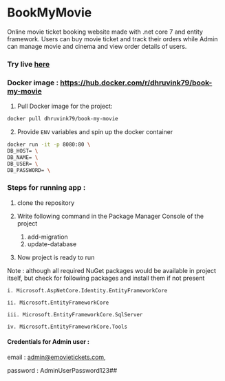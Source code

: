 # BookMyMovie
Online movie ticket booking website made with .net core 7 and entity framework. Users can buy movie ticket and track their orders while Admin can manage movie and cinema and view order details of users.

### Try live <a href='https://book-my-movie.onrender.com'>here</a>

### Docker image : https://hub.docker.com/r/dhruvink79/book-my-movie
1. Pull Docker image for the project:
```sh
docker pull dhruvink79/book-my-movie
```
2. Provide <code>ENV</code> variables and spin up the docker container
```sh
docker run -it -p 8080:80 \
DB_HOST= \
DB_NAME= \
DB_USER= \
DB_PASSWORD= \
```

### Steps for running app :

1. clone the repository

2. Write following command in the Package Manager Console of the project
    1. add-migration
    2. update-database

3. Now project is ready to run

Note : although all required NuGet packages would be available in project itself, but check for following packages and install them if not present

    i. Microsoft.AspNetCore.Identity.EntityFrameworkCore

    ii. Microsoft.EntityFrameworkCore

    iii. Microsoft.EntityFrameworkCore.SqlServer

    iv. Microsoft.EntityFrameworkCore.Tools
    
#### Credentials for Admin user :

email : admin@emovietickets.com,

password : AdminUserPassword123##
